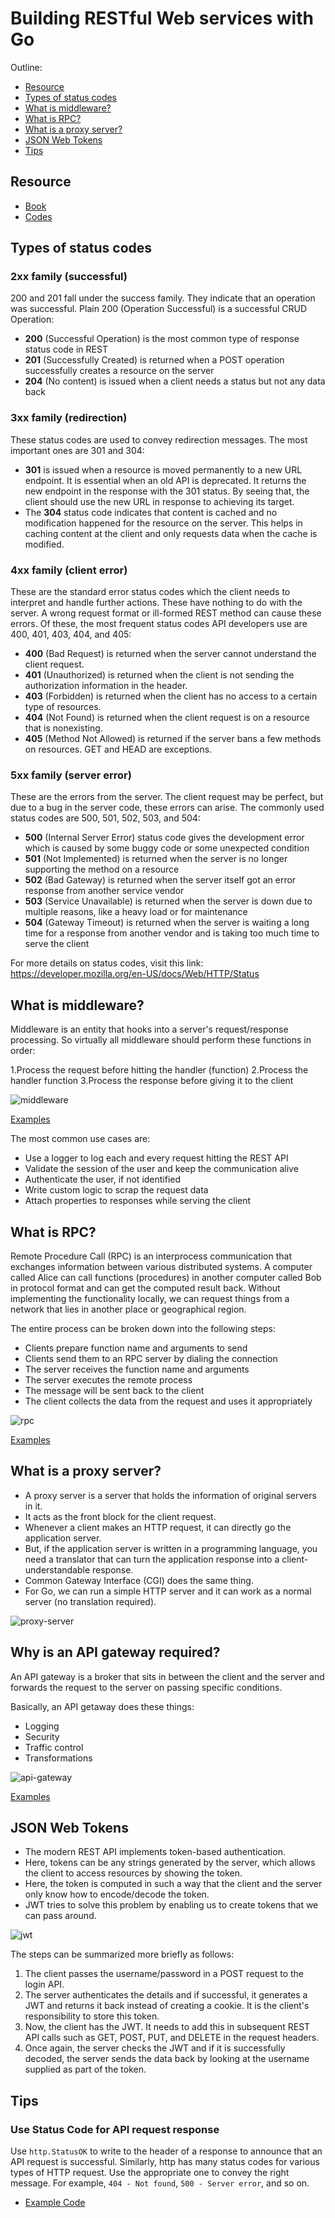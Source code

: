 # Building RESTful Web services with Go

Outline:
- [Resource](#resource)
- [Types of status codes](#types-of-status-codes)
- [What is middleware?](#what-is-middleware)
- [What is RPC?](#what-is-rpc)
- [What is a proxy server?](#what-is-a-proxy-server)
- [JSON Web Tokens](#json-web-tokens)
- [Tips](#tips)

## Resource
- [Book](https://www.packtpub.com/application-development/building-restful-web-services-go?utm_source=github&utm_medium=repository&utm_campaign=9781788294287)
- [Codes](https://github.com/PacktPublishing/Building-RESTful-Web-Services-with-Go)

## Types of status codes

### 2xx family (successful)
200 and 201 fall under the success family. They indicate that an operation was successful. Plain 200 (Operation Successful) is a successful CRUD Operation:

- **200** (Successful Operation) is the most common type of response status code in REST
- **201** (Successfully Created) is returned when a POST operation successfully creates a resource on the server
- **204** (No content) is issued when a client needs a status but not any data back

### 3xx family (redirection)
These status codes are used to convey redirection messages. The most important ones are 301 and 304:  

- **301** is issued when a resource is moved permanently to a new URL endpoint. It is essential when an old API is deprecated. It returns the new endpoint in the response with the 301 status. By seeing that, the client should use the new URL in response to achieving its target.
- The **304** status code indicates that content is cached and no modification happened for the resource on the server. This helps in caching content at the client and only requests data when the cache is modified.

### 4xx family (client error)
These are the standard error status codes which the client needs to interpret and handle further actions. These have nothing to do with the server. A wrong request format or ill-formed REST method can cause these errors. Of these, the most frequent status codes API developers use are 400, 401, 403, 404, and 405:

- **400** (Bad Request) is returned when the server cannot understand the client request.
- **401** (Unauthorized) is returned when the client is not sending the authorization information in the header.
- **403** (Forbidden) is returned when the client has no access to a certain type of resources.
- **404** (Not Found) is returned when the client request is on a resource that is nonexisting.
- **405** (Method Not Allowed) is returned if the server bans a few methods on resources. GET and HEAD are exceptions.

### 5xx family (server error)
These are the errors from the server. The client request may be perfect, but due to a bug in the server code, these errors can arise. The commonly used status codes are 500, 501, 502, 503,  and 504:

- **500** (Internal Server Error) status code gives the development error which is caused by some buggy code or some unexpected condition
- **501** (Not Implemented) is returned when the server is no longer supporting the method on a resource
- **502** (Bad Gateway) is returned when the server itself got an error response from another service vendor
- **503** (Service Unavailable) is returned when the server is down due to multiple reasons, like a heavy load or for maintenance
- **504** (Gateway Timeout) is returned when the server is waiting a long time for a response from another vendor and is taking too much time to serve the client

For more details on status codes, visit this link: https://developer.mozilla.org/en-US/docs/Web/HTTP/Status

## What is middleware?

Middleware is an entity that hooks into a server's request/response processing.
So virtually all middleware should perform these functions in order:

1.Process the request before hitting the handler (function)
2.Process the handler function
3.Process the response before giving it to the client

![middleware](static/middleware.png)

[Examples](3-1-middleware)

The most common use cases are:

- Use a logger to log each and every request hitting the REST API
- Validate the session of the user and keep the communication alive
- Authenticate the user, if not identified
- Write custom logic to scrap the request data
- Attach properties to responses while serving the client

## What is RPC?
Remote Procedure Call (RPC) is an interprocess communication that exchanges information between various distributed systems. 
A computer called Alice can call functions (procedures) in another computer called Bob in protocol format and can get the computed result back. 
Without implementing the functionality locally, we can request things from a network that lies in another place or geographical region.

The entire process can be broken down into the following steps:

- Clients prepare function name and arguments to send
- Clients send them to an RPC server by dialing the connection
- The server receives the function name and arguments
- The server executes the remote process
- The message will be sent back to the client
- The client collects the data from the request and uses it appropriately

![rpc](static/rpc.png)

[Examples](3-2-rpc)

## What is a proxy server?
- A proxy server is a server that holds the information of original servers in it. 
- It acts as the front block for the client request. 
- Whenever a client makes an HTTP request, it can directly go the application server.
- But, if the application server is written in a programming language, you need a translator that can turn the application response into a client-understandable response. 
- Common Gateway Interface (CGI) does the same thing.
-  For Go, we can run a simple HTTP server and it can work as a normal server (no translation required).

![proxy-server](static/proxy-server.jpg)

## Why is an API gateway required?
An API gateway is a broker that sits in between the client and the server and forwards the request to the server on passing specific conditions.

Basically, an API getaway does these things:

- Logging
- Security
- Traffic control
- Transformations

![api-gateway](static/api-gateway.png)

[Examples](11-api-gateway-kong)

## JSON Web Tokens

- The modern REST API implements token-based authentication. 
- Here, tokens can be any strings generated by the server, which allows the client to access resources by showing the token. 
- Here, the token is computed in such a way that the client and the server only know how to encode/decode the token. 
- JWT tries to solve this problem by enabling us to create tokens that we can pass around.

![jwt](static/jwt.png)

The steps can be summarized more briefly as follows:

1. The client passes the username/password in a POST request to the login API.
2. The server authenticates the details and if successful, it generates a JWT and returns it back instead of creating a cookie. It is the client's responsibility to store this token.
3. Now, the client has the JWT. It needs to add this in subsequent REST API calls such as GET, POST, PUT, and DELETE in the request headers.
4. Once again, the server checks the JWT and if it is successfully decoded, the server sends the data back by looking at the username supplied as part of the token.

## Tips

### Use Status Code for API request response
Use `http.StatusOK` to write to the header of a response to announce that an API request is successful. 
Similarly, http has many status codes for various types of HTTP request. 
Use the appropriate one to convey the right message. For example, `404 - Not found`, `500 - Server error`, and so on.

- [Example Code](2-6-gorilla-mux/mux-router/muxRouter.go#L13)

